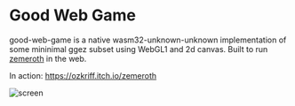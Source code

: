 # Good Web Game

good-web-game is a native wasm32-unknown-unknown implementation of some mininimal ggez subset using WebGL1 and 2d canvas. Built to run [zemeroth](https://github.com/ozkriff/zemeroth) 
in the web.

In action: https://ozkriff.itch.io/zemeroth

![screen](https://i.imgur.com/oHcJgzl.jpg)
